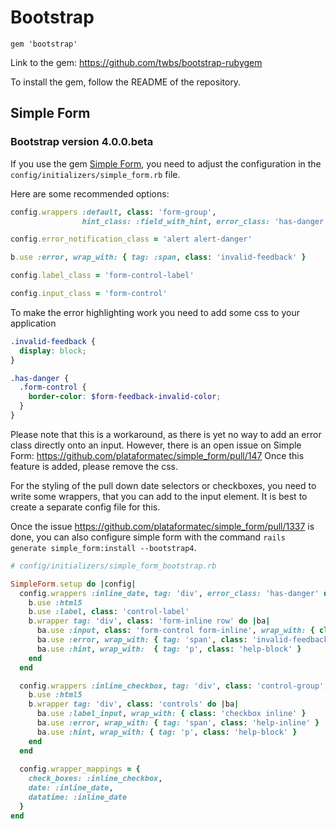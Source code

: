# Bootstrap

`gem 'bootstrap'`

Link to the gem: <https://github.com/twbs/bootstrap-rubygem>

To install the gem, follow the README of the repository.

## Simple Form

### Bootstrap version 4.0.0.beta

If you use the gem [Simple Form](https://github.com/plataformatec/simple_form),
you need to adjust the configuration in the `config/initializers/simple_form.rb` file.

Here are some recommended options:

```ruby
config.wrappers :default, class: 'form-group',
                hint_class: :field_with_hint, error_class: 'has-danger' do |b|
```

```ruby
config.error_notification_class = 'alert alert-danger'
```

```ruby
b.use :error, wrap_with: { tag: :span, class: 'invalid-feedback' }
```

```ruby
config.label_class = 'form-control-label'
```

```ruby
config.input_class = 'form-control'
```

To make the error highlighting work you need to add some css to your application

```scss
.invalid-feedback {
  display: block;
}

.has-danger {
  .form-control {
    border-color: $form-feedback-invalid-color;
  }
}
```

Please note that this is a workaround, as there is yet no way to add an error class directly onto an input.
However, there is an open issue on Simple Form: <https://github.com/plataformatec/simple_form/pull/147>
Once this feature is added, please remove the css.

For the styling of the pull down date selectors or checkboxes, you need to write some wrappers, that you can add
to the input element.
It is best to create a separate config file for this.

Once the issue <https://github.com/plataformatec/simple_form/pull/1337> is done, you can also configure simple form 
with the command `rails generate simple_form:install --bootstrap4`.

```ruby
# config/initializers/simple_form_bootstrap.rb

SimpleForm.setup do |config|
  config.wrappers :inline_date, tag: 'div', error_class: 'has-danger' do |b|
    b.use :html5
    b.use :label, class: 'control-label'
    b.wrapper tag: 'div', class: 'form-inline row' do |ba|
      ba.use :input, class: 'form-control form-inline', wrap_with: { class: 'col-md-6' }
      ba.use :error, wrap_with: { tag: 'span', class: 'invalid-feedback' }
      ba.use :hint, wrap_with:  { tag: 'p', class: 'help-block' }
    end
  end

  config.wrappers :inline_checkbox, tag: 'div', class: 'control-group', error_class: 'has-error' do |b|
    b.use :html5
    b.wrapper tag: 'div', class: 'controls' do |ba|
      ba.use :label_input, wrap_with: { class: 'checkbox inline' }
      ba.use :error, wrap_with: { tag: 'span', class: 'help-inline' }
      ba.use :hint, wrap_with: { tag: 'p', class: 'help-block' }
    end
  end
  
  config.wrapper_mappings = {
    check_boxes: :inline_checkbox,
    date: :inline_date,
    datatime: :inline_date
  }
end

```
